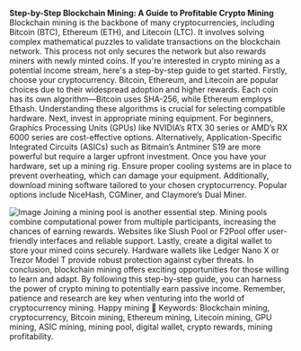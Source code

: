 **Step-by-Step Blockchain Mining: A Guide to Profitable Crypto Mining**
Blockchain mining is the backbone of many cryptocurrencies, including Bitcoin (BTC), Ethereum (ETH), and Litecoin (LTC). It involves solving complex mathematical puzzles to validate transactions on the blockchain network. This process not only secures the network but also rewards miners with newly minted coins. If you're interested in crypto mining as a potential income stream, here's a step-by-step guide to get started.
Firstly, choose your cryptocurrency. Bitcoin, Ethereum, and Litecoin are popular choices due to their widespread adoption and higher rewards. Each coin has its own algorithm—Bitcoin uses SHA-256, while Ethereum employs Ethash. Understanding these algorithms is crucial for selecting compatible hardware.
Next, invest in appropriate mining equipment. For beginners, Graphics Processing Units (GPUs) like NVIDIA’s RTX 30 series or AMD’s RX 6000 series are cost-effective options. Alternatively, Application-Specific Integrated Circuits (ASICs) such as Bitmain’s Antminer S19 are more powerful but require a larger upfront investment.
Once you have your hardware, set up a mining rig. Ensure proper cooling systems are in place to prevent overheating, which can damage your equipment. Additionally, download mining software tailored to your chosen cryptocurrency. Popular options include NiceHash, CGMiner, and Claymore’s Dual Miner.

![Image](https://github.com/user-attachments/assets/d7419ec9-dc67-403f-bf28-8faea5f1f74f)
Joining a mining pool is another essential step. Mining pools combine computational power from multiple participants, increasing the chances of earning rewards. Websites like Slush Pool or F2Pool offer user-friendly interfaces and reliable support.
Lastly, create a digital wallet to store your mined coins securely. Hardware wallets like Ledger Nano X or Trezor Model T provide robust protection against cyber threats.
In conclusion, blockchain mining offers exciting opportunities for those willing to learn and adapt. By following this step-by-step guide, you can harness the power of crypto mining to potentially earn passive income. Remember, patience and research are key when venturing into the world of cryptocurrency mining. Happy mining 🚀
Keywords: Blockchain mining, cryptocurrency, Bitcoin mining, Ethereum mining, Litecoin mining, GPU mining, ASIC mining, mining pool, digital wallet, crypto rewards, mining profitability.
